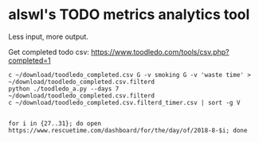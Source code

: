 # alswl's TODO metrics analytics tool

Less input, more output.

Get completed todo csv:
https://www.toodledo.com/tools/csv.php?completed=1

```
c ~/download/toodledo_completed.csv G -v smoking G -v 'waste time' > ~/download/toodledo_completed.csv.filterd
python ./toodledo_a.py --days 7 ~/download/toodledo_completed.csv.filterd
c ~/download/toodledo_completed.csv.filterd_timer.csv | sort -g V


for i in {27..31}; do open https://www.rescuetime.com/dashboard/for/the/day/of/2018-8-$i; done
```
